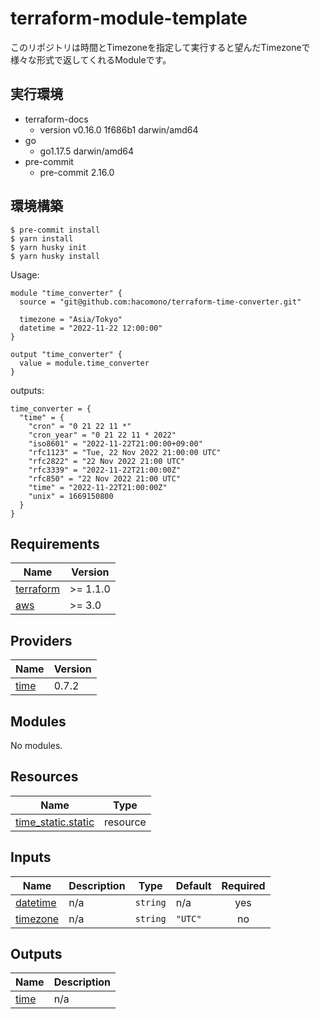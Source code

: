 # terraform-module-template

このリポジトリは時間とTimezoneを指定して実行すると望んだTimezoneで様々な形式で返してくれるModuleです。

## 実行環境
- terraform-docs
  - version v0.16.0 1f686b1 darwin/amd64
- go
  - go1.17.5 darwin/amd64
- pre-commit
  - pre-commit 2.16.0

## 環境構築

```
$ pre-commit install
$ yarn install
$ yarn husky init
$ yarn husky install
```

<!-- BEGINNING OF PRE-COMMIT-TERRAFORM DOCS HOOK -->
Usage:

```
module "time_converter" {
  source = "git@github.com:hacomono/terraform-time-converter.git"

  timezone = "Asia/Tokyo"
  datetime = "2022-11-22 12:00:00"
}

output "time_converter" {
  value = module.time_converter
}
```
outputs:
```
time_converter = {
  "time" = {
    "cron" = "0 21 22 11 *"
    "cron_year" = "0 21 22 11 * 2022"
    "iso8601" = "2022-11-22T21:00:00+09:00"
    "rfc1123" = "Tue, 22 Nov 2022 21:00:00 UTC"
    "rfc2822" = "22 Nov 2022 21:00 UTC"
    "rfc3339" = "2022-11-22T21:00:00Z"
    "rfc850" = "22 Nov 2022 21:00 UTC"
    "time" = "2022-11-22T21:00:00Z"
    "unix" = 1669150800
  }
}
```

## Requirements

| Name | Version |
|------|---------|
| <a name="requirement_terraform"></a> [terraform](#requirement\_terraform) | >= 1.1.0 |
| <a name="requirement_aws"></a> [aws](#requirement\_aws) | >= 3.0 |

## Providers

| Name | Version |
|------|---------|
| <a name="provider_time"></a> [time](#provider\_time) | 0.7.2 |

## Modules

No modules.

## Resources

| Name | Type |
|------|------|
| [time_static.static](https://registry.terraform.io/providers/hashicorp/time/latest/docs/resources/static) | resource |

## Inputs

| Name | Description | Type | Default | Required |
|------|-------------|------|---------|:--------:|
| <a name="input_datetime"></a> [datetime](#input\_datetime) | n/a | `string` | n/a | yes |
| <a name="input_timezone"></a> [timezone](#input\_timezone) | n/a | `string` | `"UTC"` | no |

## Outputs

| Name | Description |
|------|-------------|
| <a name="output_time"></a> [time](#output\_time) | n/a |
<!-- END OF PRE-COMMIT-TERRAFORM DOCS HOOK -->
